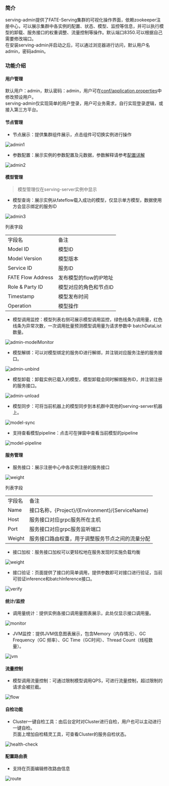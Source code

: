 ### 简介
serving-admin提供了FATE-Serving集群的可视化操作界面，依赖zookeeper注册中心，可以展示集群中各实例的配置、状态、模型、监控等信息，并可以执行模型的卸载、服务接口的权重调整、流量控制等操作。默认端口8350.可以根据自己需要修改端口。  
在安装serving-admin并启动之后，可以通过浏览器进行访问，默认用户名 admin，密码admin。

### 功能介绍
#### 用户管理
默认用户：admin，默认密码：admin，用户可在[conf/application.properties](config/admin.md)中修改预设用户。    
serving-admin仅实现简单的用户登录，用户可业务需求，自行实现登录逻辑，或接入第三方平台。

#### 节点管理
* 节点展示：提供集群组件展示，点击组件可切换实例进行操作  

![admin1](../img/admin1.jpg)

* 参数配置：展示实例的参数配置及元数据，参数解释请参考[配置详解](../config/admin.md)

![admin2](../img/admin2.jpg)

#### 模型管理
>模型管理仅在serving-server实例中显示

* 模型查询：展示实例从fateflow载入成功的模型，仅显示单方模型，数据使用方会显示绑定的服务ID

![admin3](../img/admin-model.jpg)

列表字段
<table>
  <tr>
    <td>字段名</td>
    <td>备注</td>
  </tr>
  <tr>
    <td>Model ID</td>
    <td>模型ID</td>
  </tr>
  <tr>
    <td>Model Version</td>
    <td>模型版本</td>
  </tr>
  <tr>
    <td>Service ID</td>
    <td>服务ID</td>
  </tr>
  <tr>
    <td>FATE Flow Address</td>
    <td>发布模型的flow的IP地址</td>
  </tr>
  <tr>
    <td>Role & Party ID</td>
    <td>模型对应的角色和节点ID</td>
  </tr>
  <tr>
    <td>Timestamp</td>
    <td>模型发布时间</td>
  </tr>
  <tr>
    <td>Operation</td>
    <td>模型操作</td>
  </tr>
</table>


* 模型调用监控：模型列表右侧可展示模型调用监控，绿色线条为调用量，红色线条为异常次数，一次调用批量预测模型调用量为请求参数中 batchDataList 数量。

![admin-modelMonitor](../img/model_monitor.jpg)

* 模型解绑：可以对模型绑定的服务ID进行解绑，并注销对应服务注册的服务接口。

![admin-unbind](../img/unbind.jpg)

* 模型卸载：卸载实例已载入的模型，模型卸载会同时解绑服务ID，并注销注册的服务接口。

![admin-unload](../img/unload.jpg)

* 模型同步：可将当前机器上的模型同步到本机群中其他的serving-server机器上。

![model-sync](../img/model_sync.jpg)

* 支持查看模型pipeline：点击可在弹窗中查看当前模型的pipeline

![model-pipeline](../img/model-pipeline.jpg)

#### 服务管理
* 服务接口：展示注册中心中各实例注册的服务接口

![weight](../img/service.jpg)
  
列表字段  
<table>
  <tr>
    <td>字段名</td>
    <td>备注</td>
  </tr>
  <tr>
    <td>Name</td>
    <td>接口名称，{Project}/{Environment}/{ServiceName}</td>
  </tr>
  <tr>
    <td>Host</td>
    <td>服务接口对应grpc服务所在主机</td>
  </tr>
  <tr>
    <td>Port</td>
    <td>服务接口对应grpc服务监听端口</td>
  </tr>
  <tr>
    <td>Weight</td>
    <td>服务接口路由权重，用于调整服务节点之间的流量分配</td>
  </tr>
</table>

* 接口加权：服务接口加权可以更轻松地在服务发现时实施负载均衡

![weight](../img/weight.jpg)

* 接口验证：页面提供了接口的简单调用，提供参数即可对接口进行验证，当前可验证inference和batchInference接口。

![verify](../img/verify.jpg)

#### 统计/监控
* 调用量统计：提供实例各接口调用量图表展示，此处仅显示接口调用量。

![monitor](../img/monitor.jpg)

* JVM监控：提供JVM信息图表展示，包含Memory（内存情况）、GC Frequency（GC 频率）、GC Time（GC时间）、Thread Count（线程数量）。

![jvm](../img/jvm.jpg)

#### 流量控制
* 模型调用流量控制：可通过限制模型调用QPS，可进行流量控制，超过限制的请求会被拦截。

![flow](../img/flowControl.jpg)

#### 自检功能
* Cluster一键自检工具：由后台定时对Cluster进行自检，用户也可以主动进行一键自检。   
页面上增加自检精灵工具，可查看Cluster的服务自检状态。
  
![health-check](../img/health-check.jpg)

#### 配置路由表
* 支持在页面编辑修改路由信息

![route](../img/gen-route.jpg)


